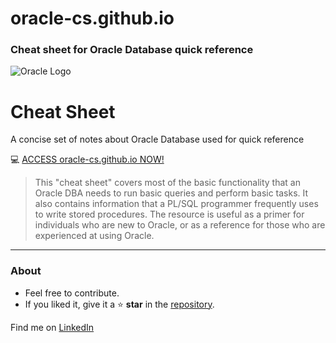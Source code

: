 
# oracle-cs.github.io
### Cheat sheet for Oracle Database quick reference

![Oracle Logo](https://upload.wikimedia.org/wikipedia/commons/thumb/5/50/Oracle_logo.svg/1200px-Oracle_logo.svg.png)


# Cheat Sheet
A concise set of notes about Oracle Database used for quick reference

💻 [ACCESS oracle-cs.github.io NOW!](https://josehenriqueroveda.github.io/oracle-cs.github.io/)

> This "cheat sheet" covers most of the basic functionality that an Oracle DBA needs to run basic queries and perform basic tasks. It also contains information that a PL/SQL programmer frequently uses to write stored procedures. The resource is useful as a primer for individuals who are new to Oracle, or as a reference for those who are experienced at using Oracle. 

---

### About

* Feel free to contribute.
* If you liked it, give it a ⭐️ **star** in the [repository](https://github.com/josehenriqueroveda/oracle-cs.github.io).

Find me on [LinkedIn](https://www.linkedin.com/in/jhroveda/)
